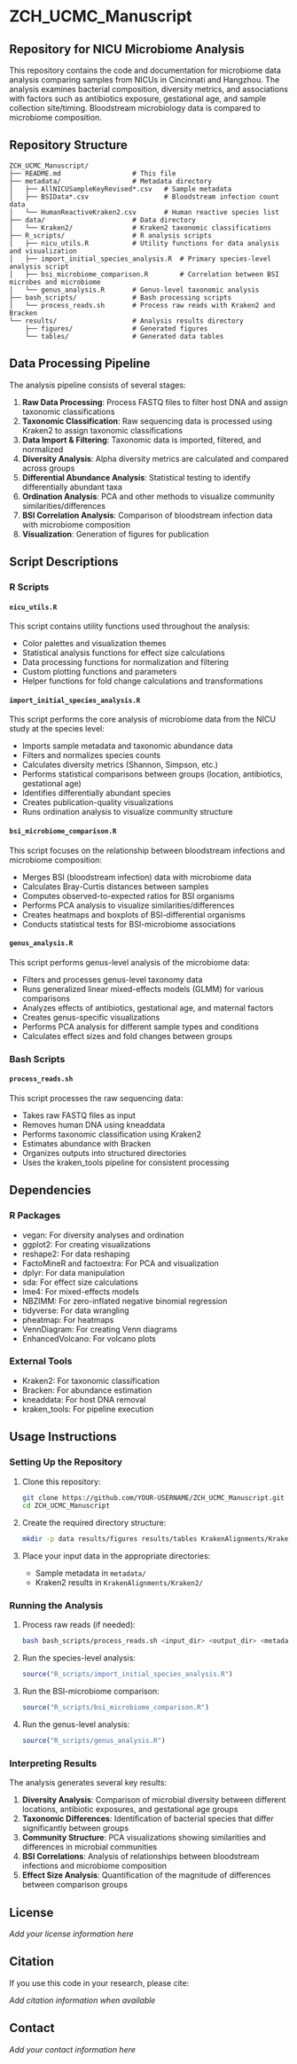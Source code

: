 # ZCH_UCMC_Manuscript

## Repository for NICU Microbiome Analysis

This repository contains the code and documentation for microbiome data analysis comparing samples from NICUs in Cincinnati and Hangzhou. The analysis examines bacterial composition, diversity metrics, and associations with factors such as antibiotics exposure, gestational age, and sample collection site/timing. Bloodstream microbiology data is compared to microbiome composition.

## Repository Structure

```
ZCH_UCMC_Manuscript/
├── README.md                  # This file
├── metadata/                  # Metadata directory
│   ├── AllNICUSampleKeyRevised*.csv   # Sample metadata
│   ├── BSIData*.csv                   # Bloodstream infection count data
│   └── HumanReactiveKraken2.csv       # Human reactive species list
├── data/                      # Data directory
│   └── Kraken2/               # Kraken2 taxonomic classifications
├── R_scripts/                 # R analysis scripts
│   ├── nicu_utils.R           # Utility functions for data analysis and visualization
│   ├── import_initial_species_analysis.R  # Primary species-level analysis script
│   ├── bsi_microbiome_comparison.R        # Correlation between BSI microbes and microbiome
│   └── genus_analysis.R       # Genus-level taxonomic analysis
├── bash_scripts/              # Bash processing scripts
│   └── process_reads.sh       # Process raw reads with Kraken2 and Bracken
└── results/                   # Analysis results directory
    ├── figures/               # Generated figures
    └── tables/                # Generated data tables
```

## Data Processing Pipeline

The analysis pipeline consists of several stages:

1. **Raw Data Processing**: Process FASTQ files to filter host DNA and assign taxonomic classifications
2. **Taxonomic Classification**: Raw sequencing data is processed using Kraken2 to assign taxonomic classifications
3. **Data Import & Filtering**: Taxonomic data is imported, filtered, and normalized
4. **Diversity Analysis**: Alpha diversity metrics are calculated and compared across groups
5. **Differential Abundance Analysis**: Statistical testing to identify differentially abundant taxa
6. **Ordination Analysis**: PCA and other methods to visualize community similarities/differences
7. **BSI Correlation Analysis**: Comparison of bloodstream infection data with microbiome composition
8. **Visualization**: Generation of figures for publication

## Script Descriptions

### R Scripts

#### `nicu_utils.R`

This script contains utility functions used throughout the analysis:

- Color palettes and visualization themes
- Statistical analysis functions for effect size calculations
- Data processing functions for normalization and filtering
- Custom plotting functions and parameters
- Helper functions for fold change calculations and transformations

#### `import_initial_species_analysis.R`

This script performs the core analysis of microbiome data from the NICU study at the species level:

- Imports sample metadata and taxonomic abundance data
- Filters and normalizes species counts
- Calculates diversity metrics (Shannon, Simpson, etc.)
- Performs statistical comparisons between groups (location, antibiotics, gestational age)
- Identifies differentially abundant species
- Creates publication-quality visualizations
- Runs ordination analysis to visualize community structure

#### `bsi_microbiome_comparison.R`

This script focuses on the relationship between bloodstream infections and microbiome composition:

- Merges BSI (bloodstream infection) data with microbiome data
- Calculates Bray-Curtis distances between samples
- Computes observed-to-expected ratios for BSI organisms
- Performs PCA analysis to visualize similarities/differences
- Creates heatmaps and boxplots of BSI-differential organisms
- Conducts statistical tests for BSI-microbiome associations

#### `genus_analysis.R`

This script performs genus-level analysis of the microbiome data:

- Filters and processes genus-level taxonomy data
- Runs generalized linear mixed-effects models (GLMM) for various comparisons
- Analyzes effects of antibiotics, gestational age, and maternal factors
- Creates genus-specific visualizations
- Performs PCA analysis for different sample types and conditions
- Calculates effect sizes and fold changes between groups

### Bash Scripts

#### `process_reads.sh`

This script processes the raw sequencing data:

- Takes raw FASTQ files as input
- Removes human DNA using kneaddata
- Performs taxonomic classification using Kraken2
- Estimates abundance with Bracken
- Organizes outputs into structured directories
- Uses the kraken_tools pipeline for consistent processing

## Dependencies

### R Packages
- vegan: For diversity analyses and ordination
- ggplot2: For creating visualizations
- reshape2: For data reshaping
- FactoMineR and factoextra: For PCA and visualization
- dplyr: For data manipulation
- sda: For effect size calculations
- lme4: For mixed-effects models
- NBZIMM: For zero-inflated negative binomial regression
- tidyverse: For data wrangling
- pheatmap: For heatmaps
- VennDiagram: For creating Venn diagrams
- EnhancedVolcano: For volcano plots

### External Tools
- Kraken2: For taxonomic classification
- Bracken: For abundance estimation
- kneaddata: For host DNA removal
- kraken_tools: For pipeline execution

## Usage Instructions

### Setting Up the Repository

1. Clone this repository:
   ```bash
   git clone https://github.com/YOUR-USERNAME/ZCH_UCMC_Manuscript.git
   cd ZCH_UCMC_Manuscript
   ```

2. Create the required directory structure:
   ```bash
   mkdir -p data results/figures results/tables KrakenAlignments/Kraken2
   ```

3. Place your input data in the appropriate directories:
   - Sample metadata in `metadata/`
   - Kraken2 results in `KrakenAlignments/Kraken2/`

### Running the Analysis

1. Process raw reads (if needed):
   ```bash
   bash bash_scripts/process_reads.sh <input_dir> <output_dir> <metadata_file>
   ```

2. Run the species-level analysis:
   ```R
   source("R_scripts/import_initial_species_analysis.R")
   ```

3. Run the BSI-microbiome comparison:
   ```R
   source("R_scripts/bsi_microbiome_comparison.R")
   ```

4. Run the genus-level analysis:
   ```R
   source("R_scripts/genus_analysis.R")
   ```

### Interpreting Results

The analysis generates several key results:

1. **Diversity Analysis**: Comparison of microbial diversity between different locations, antibiotic exposures, and gestational age groups
2. **Taxonomic Differences**: Identification of bacterial species that differ significantly between groups
3. **Community Structure**: PCA visualizations showing similarities and differences in microbial communities
4. **BSI Correlations**: Analysis of relationships between bloodstream infections and microbiome composition
5. **Effect Size Analysis**: Quantification of the magnitude of differences between comparison groups

## License

*Add your license information here*

## Citation

If you use this code in your research, please cite:

*Add citation information when available*

## Contact

*Add your contact information here*
